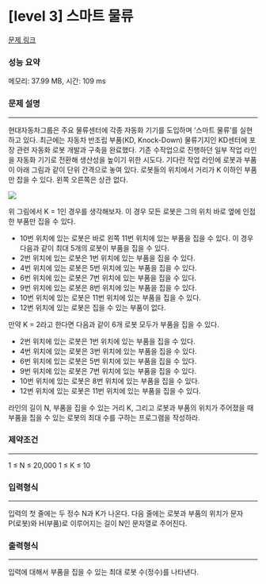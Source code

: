 # [level 3] 스마트 물류

[문제 링크](https://softeer.ai/practice/info.do?idx=1&eid=414&sw_prbl_sbms_sn=178482)

### 성능 요약
메모리: 37.99 MB, 시간: 109 ms

### 문제 설명

-----

현대자동차그룹은 주요 물류센터에 각종 자동화 기기를 도입하며 ‘스마트 물류’를 실현하고 있다. 최근에는 자동차 반조립 부품(KD, Knock-Down) 물류기지인 KD센터에 포장 관련 자동화 로봇 개발과 구축을 완료했다. 기존 수작업으로 진행하던 일부 작업 라인을 자동화 기기로 전환해 생산성을 높이기 위한 시도다. 기다란 작업 라인에 로봇과 부품이 아래 그림과 같이 단위 간격으로 놓여 있다. 로봇들의 위치에서 거리가 K 이하인 부품만 잡을 수 있다. 왼쪽 오른쪽은 상관 없다.

![](https://www.softeer.ai/upload/2021/09/20210908_190458029_48765.jpeg)

위 그림에서 K = 1인 경우를 생각해보자. 이 경우 모든 로봇은 그의 위치 바로 옆에 인접한 부품만 집을 수 있다. 

* 10번 위치에 있는 로봇은 바로 왼쪽 11번 위치에 있는 부품을 집을 수 있다. 이 경우 다음과 같이 최대 5개의 로봇이 부품을 집을 수 있다. 
* 2번 위치에 있는 로봇은 1번 위치에 있는 부품을 집을 수 있다.
* 4번 위치에 있는 로봇은 5번 위치에 있는 부품을 집을 수 있다.
* 6번 위치에 있는 로봇은 7번 위치에 있는 부품을 집을 수 있다.
* 9번 위치에 있는 로봇은 8번 위치에 있는 부품을 집을 수 있다.
* 10번 위치에 있는 로봇은 11번 위치에 있는 부품을 집을 수 있다.
* 12번 위치에 있는 로봇은 집을 수 있는 부품이 없다. 

만약 K = 2라고 한다면 다음과 같이 6개 로봇 모두가 부품을 집을 수 있다.

* 2번 위치에 있는 로봇은 1번 위치에 있는 부품을 집을 수 있다.
* 4번 위치에 있는 로봇은 3번 위치에 있는 부품을 집을 수 있다.
* 6번 위치에 있는 로봇은 5번 위치에 있는 부품을 집을 수 있다.
* 9번 위치에 있는 로봇은 7번 위치에 있는 부품을 집을 수 있다.
* 10번 위치에 있는 로봇은 8번 위치에 있는 부품을 집을 수 있다.
* 12번 위치에 있는 로봇은 11번 위치에 있는 부품을 집을 수 있다. 

라인의 길이 N, 부품을 집을 수 있는 거리 K, 그리고 로봇과 부품의 위치가 주어졌을 때 부품을 집을 수 있는 로봇의 최대 수를 구하는 프로그램을 작성하라.

### 제약조건

-----

1 ≤ N ≤ 20,000
1 ≤ K ≤ 10

### 입력형식
-----
입력의 첫 줄에는 두 정수 N과 K가 나온다.
다음 줄에는 로봇과 부품의 위치가 문자 P(로봇)와 H(부품)로 이루어지는 길이 N인 문자열로 주어진다.

### 출력형식
-----
입력에 대해서 부품을 집을 수 있는 최대 로봇 수(정수)를 나타낸다.